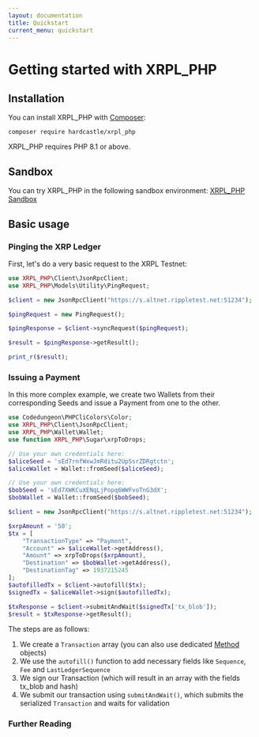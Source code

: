 ```yaml
---
layout: documentation
title: Quickstart
current_menu: quickstart
---
```


# Getting started with XRPL_PHP

## Installation

You can install XRPL_PHP with [Composer](http://getcomposer.org/doc/00-intro.md):

```
composer require hardcastle/xrpl_php
```

XRPL_PHP requires PHP 8.1 or above.

## Sandbox

You can try XRPL_PHP in the following sandbox environment: [XRPL_PHP Sandbox](https://phpsandbox.io/n/yellow-kit-fisto-31c5a)

## 

## Basic usage

### Pinging the XRP Ledger

First, let's do a very basic request to the XRPL Testnet:

```php
use XRPL_PHP\Client\JsonRpcClient;
use XRPL_PHP\Models\Utility\PingRequest;

$client = new JsonRpcClient("https://s.altnet.rippletest.net:51234");

$pingRequest = new PingRequest();

$pingResponse = $client->syncRequest($pingRequest);

$result = $pingResponse->getResult();

print_r($result);
```

### Issuing a Payment

In this more complex example, we create two Wallets from their corresponding Seeds and issue a Payment from one to the other.

```php
use Codedungeon\PHPCliColors\Color;
use XRPL_PHP\Client\JsonRpcClient;
use XRPL_PHP\Wallet\Wallet;
use function XRPL_PHP\Sugar\xrpToDrops;

// Use your own credentials here:
$aliceSeed = 'sEd7rnfWxwJmRditu2UpSsrZDRgtctn';
$aliceWallet = Wallet::fromSeed($aliceSeed);

// Use your own credentials here:
$bobSeed = 'sEd7XWKCuXENqLjPopq6WWFvoTnG3dX';
$bobWallet = Wallet::fromSeed($bobSeed);

$client = new JsonRpcClient("https://s.altnet.rippletest.net:51234");

$xrpAmount = '50';
$tx = [
    "TransactionType" => "Payment",
    "Account" => $aliceWallet->getAddress(),
    "Amount" => xrpToDrops($xrpAmount),
    "Destination" => $bobWallet->getAddress(),
    "DestinationTag" => 1937215245
];
$autofilledTx = $client->autofill($tx);
$signedTx = $aliceWallet->sign($autofilledTx);

$txResponse = $client->submitAndWait($signedTx['tx_blob']);
$result = $txResponse->getResult();
```

The steps are as follows:
1. We create a `Transaction` array (you can also use dedicated [Method](methods.md) objects)
2. We use the `autofill()` function to add necessary fields like `Sequence`, `Fee` and `LastLedgerSequence`
3. We sign our Transaction (which will result in an array with the fields tx_blob and hash)
4. We submit our transaction using `submitAndWait()`, which submits the serialized `Transaction` and waits for validation

### Further Reading 
